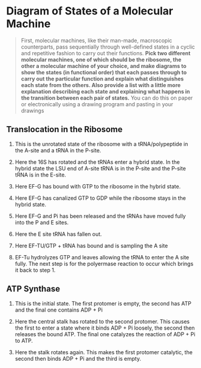 # Diagram of States of a Molecular Machine #

> First, molecular machines, like their man-made, macroscopic counterparts, pass
> sequentially through well-defined states in a cyclic and repetitive fashion to
> carry out their functions. __Pick two different molecular machines, one of which
> should be the ribosome, the other a molecular machine of your choice, and make
> diagrams to show the states (in functional order) that each passes through to
> carry out the particular function and explain what distinguishes each state
> from the others. Also provide a list with a little more explanation describing
> each state and explaining what happens in the transition between each pair of
> states.__  You can do this on paper or electronically using a drawing program
> and pasting in your drawings

## Translocation in the Ribosome ##

1.  This is the unrotated state of the ribosome with a tRNA/polypeptide in the
    A-site and a tRNA in the P-site.

2.  Here the 16S has rotated and the tRNAs enter a hybrid state. In the hybrid
    state the LSU end of A-site tRNA is in the P-site and the P-site tRNA is in
    the E-site.

3.  Here EF-G has bound with GTP to the ribosome in the hybrid state.

4. Here EF-G has canalized GTP to GDP while the ribosome stays in the hybrid
   state.

5. Here EF-G and Pi has been released and the tRNAs have moved fully into the P
   and E sites.

6. Here the E site tRNA has fallen out.

7. Here EF-TU/GTP + tRNA has bound and is sampling the A site

8. EF-Tu hydrolyzes GTP and leaves allowing the tRNA to enter the A site fully.
   The next step is for the polyermase reaction to occur which brings it back to
   step 1.

## ATP Synthase ##

1. This is the initial state. The first protomer is empty, the second has ATP
   and the final one contains ADP + Pi

2. Here the central stalk has rotated to the second protomer. This causes the
   first to enter a state where it binds ADP + Pi loosely, the second then
   releases the bound ATP. The final one catalyzes the reaction of ADP + Pi to ATP.

3. Here the stalk rotates again. This makes the first protomer catalytic, the
   second then binds ADP + Pi and the third is empty.
